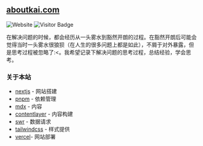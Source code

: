 ## [aboutkai.com](https://aboutkai.com)

![Website](https://img.shields.io/website?up_message=online&url=https%3A%2F%2Faboutkai.com) ![Visitor Badge](https://visitor-badges.glitch.me?username=kaichii&repo=aboutkai.com&label=VISITOR&style=flat&color=%23457BFF&contentType=svg)

在解决问题的时候，都会经历从一头雾水到豁然开朗的过程。在豁然开朗后可能会觉得当时一头雾水很狼狈（在人生的很多问题上都是如此），不屑于对外暴露，但是思考过程被忽略了:<。我希望记录下解决问题的思考过程，总结经验，学会思考。

### 关于本站

- [nextjs](https://nextjs.org) - 网站搭建
- [pnpm]() - 依赖管理
- [mdx](https://mdxjs.com) - 内容
- [contentlayer](https://www.contentlayer.dev) - 内容构建
- [swr](https://github.com/vercel/swr) - 数据请求
- [tailwindcss](https://tailwindcss.com) - 样式提供
- [vercel](https://vercel.com)- 网站部署
